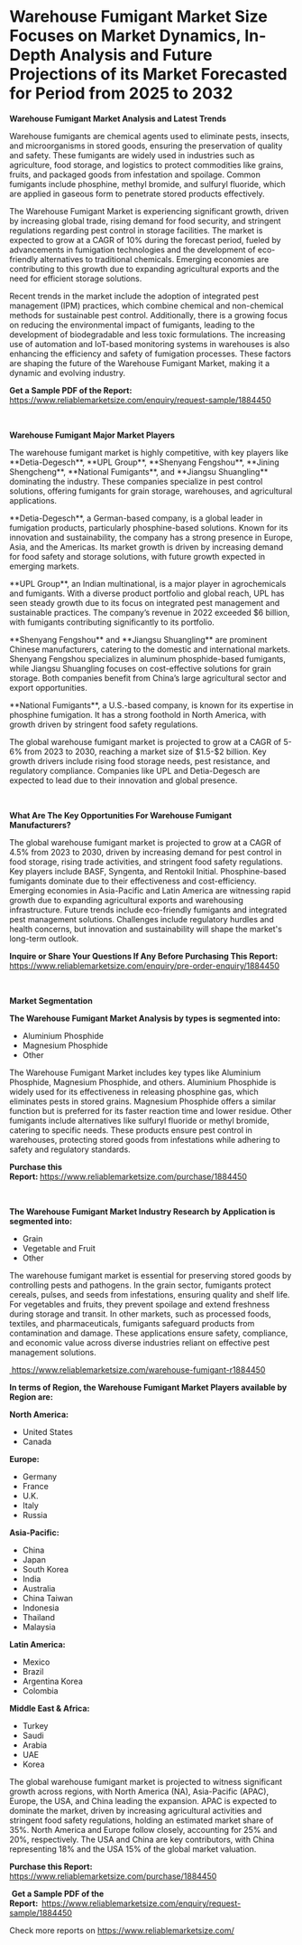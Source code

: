 <p><h1>Warehouse Fumigant Market Size Focuses on Market Dynamics, In-Depth Analysis and Future Projections of its Market Forecasted for Period from 2025 to 2032</h1></p><p><strong>Warehouse Fumigant Market Analysis and Latest Trends</strong></p>
<p><p>Warehouse fumigants are chemical agents used to eliminate pests, insects, and microorganisms in stored goods, ensuring the preservation of quality and safety. These fumigants are widely used in industries such as agriculture, food storage, and logistics to protect commodities like grains, fruits, and packaged goods from infestation and spoilage. Common fumigants include phosphine, methyl bromide, and sulfuryl fluoride, which are applied in gaseous form to penetrate stored products effectively.</p><p>The Warehouse Fumigant Market is experiencing significant growth, driven by increasing global trade, rising demand for food security, and stringent regulations regarding pest control in storage facilities. The market is expected to grow at a CAGR of 10% during the forecast period, fueled by advancements in fumigation technologies and the development of eco-friendly alternatives to traditional chemicals. Emerging economies are contributing to this growth due to expanding agricultural exports and the need for efficient storage solutions.</p><p>Recent trends in the market include the adoption of integrated pest management (IPM) practices, which combine chemical and non-chemical methods for sustainable pest control. Additionally, there is a growing focus on reducing the environmental impact of fumigants, leading to the development of biodegradable and less toxic formulations. The increasing use of automation and IoT-based monitoring systems in warehouses is also enhancing the efficiency and safety of fumigation processes. These factors are shaping the future of the Warehouse Fumigant Market, making it a dynamic and evolving industry.</p></p>
<p><strong>Get a Sample PDF of the Report:&nbsp;</strong> <a href="https://www.reliablemarketsize.com/enquiry/request-sample/1884450?utm_campaign=1133&utm_medium=2&utm_source=Github&utm_content=ia&utm_term=21012025&utm_id=warehouse-fumigant">https://www.reliablemarketsize.com/enquiry/request-sample/1884450</a></p>
<p>&nbsp;</p>
<p><strong>Warehouse Fumigant Major Market Players</strong></p>
<p><p>The warehouse fumigant market is highly competitive, with key players like **Detia-Degesch**, **UPL Group**, **Shenyang Fengshou**, **Jining Shengcheng**, **National Fumigants**, and **Jiangsu Shuangling** dominating the industry. These companies specialize in pest control solutions, offering fumigants for grain storage, warehouses, and agricultural applications.</p><p>**Detia-Degesch**, a German-based company, is a global leader in fumigation products, particularly phosphine-based solutions. Known for its innovation and sustainability, the company has a strong presence in Europe, Asia, and the Americas. Its market growth is driven by increasing demand for food safety and storage solutions, with future growth expected in emerging markets.</p><p>**UPL Group**, an Indian multinational, is a major player in agrochemicals and fumigants. With a diverse product portfolio and global reach, UPL has seen steady growth due to its focus on integrated pest management and sustainable practices. The company’s revenue in 2022 exceeded $6 billion, with fumigants contributing significantly to its portfolio.</p><p>**Shenyang Fengshou** and **Jiangsu Shuangling** are prominent Chinese manufacturers, catering to the domestic and international markets. Shenyang Fengshou specializes in aluminum phosphide-based fumigants, while Jiangsu Shuangling focuses on cost-effective solutions for grain storage. Both companies benefit from China’s large agricultural sector and export opportunities.</p><p>**National Fumigants**, a U.S.-based company, is known for its expertise in phosphine fumigation. It has a strong foothold in North America, with growth driven by stringent food safety regulations.</p><p>The global warehouse fumigant market is projected to grow at a CAGR of 5-6% from 2023 to 2030, reaching a market size of $1.5-$2 billion. Key growth drivers include rising food storage needs, pest resistance, and regulatory compliance. Companies like UPL and Detia-Degesch are expected to lead due to their innovation and global presence.</p></p>
<p>&nbsp;</p>
<p><strong>What Are The Key Opportunities For Warehouse Fumigant Manufacturers?</strong></p>
<p><p>The global warehouse fumigant market is projected to grow at a CAGR of 4.5% from 2023 to 2030, driven by increasing demand for pest control in food storage, rising trade activities, and stringent food safety regulations. Key players include BASF, Syngenta, and Rentokil Initial. Phosphine-based fumigants dominate due to their effectiveness and cost-efficiency. Emerging economies in Asia-Pacific and Latin America are witnessing rapid growth due to expanding agricultural exports and warehousing infrastructure. Future trends include eco-friendly fumigants and integrated pest management solutions. Challenges include regulatory hurdles and health concerns, but innovation and sustainability will shape the market's long-term outlook.</p></p>
<p><strong>Inquire or Share Your Questions If Any Before Purchasing This Report:</strong> <a href="https://www.reliablemarketsize.com/enquiry/pre-order-enquiry/1884450?utm_campaign=1133&utm_medium=2&utm_source=Github&utm_content=ia&utm_term=21012025&utm_id=warehouse-fumigant">https://www.reliablemarketsize.com/enquiry/pre-order-enquiry/1884450</a></p>
<p>&nbsp;</p>
<p><strong>Market Segmentation</strong></p>
<p><strong>The Warehouse Fumigant Market Analysis by types is segmented into:</strong></p>
<p><ul><li>Aluminium Phosphide</li><li>Magnesium Phosphide</li><li>Other</li></ul></p>
<p><p>The Warehouse Fumigant Market includes key types like Aluminium Phosphide, Magnesium Phosphide, and others. Aluminium Phosphide is widely used for its effectiveness in releasing phosphine gas, which eliminates pests in stored grains. Magnesium Phosphide offers a similar function but is preferred for its faster reaction time and lower residue. Other fumigants include alternatives like sulfuryl fluoride or methyl bromide, catering to specific needs. These products ensure pest control in warehouses, protecting stored goods from infestations while adhering to safety and regulatory standards.</p></p>
<p><strong>Purchase this Report:&nbsp;</strong><a href="https://www.reliablemarketsize.com/purchase/1884450?utm_campaign=1133&utm_medium=2&utm_source=Github&utm_content=ia&utm_term=21012025&utm_id=warehouse-fumigant">https://www.reliablemarketsize.com/purchase/1884450</a></p>
<p>&nbsp;</p>
<p><strong>The Warehouse Fumigant Market Industry Research by Application is segmented into:</strong></p>
<p><ul><li>Grain</li><li>Vegetable and Fruit</li><li>Other</li></ul></p>
<p><p>The warehouse fumigant market is essential for preserving stored goods by controlling pests and pathogens. In the grain sector, fumigants protect cereals, pulses, and seeds from infestations, ensuring quality and shelf life. For vegetables and fruits, they prevent spoilage and extend freshness during storage and transit. In other markets, such as processed foods, textiles, and pharmaceuticals, fumigants safeguard products from contamination and damage. These applications ensure safety, compliance, and economic value across diverse industries reliant on effective pest management solutions.</p></p>
<p><a href="https://www.reliablemarketsize.com/warehouse-fumigant-r1884450?utm_campaign=1133&utm_medium=2&utm_source=Github&utm_content=ia&utm_term=21012025&utm_id=warehouse-fumigant">&nbsp;https://www.reliablemarketsize.com/warehouse-fumigant-r1884450</a></p>
<p><strong>In terms of Region, the Warehouse Fumigant Market Players available by Region are:</strong></p>
<p>
    <p> <strong> North America: </strong>
        <ul>
            <li>United States</li>
            <li>Canada</li>
        </ul>
        </p> 
    <p> <strong> Europe: </strong>
        <ul>
            <li>Germany</li>
            <li>France</li>
            <li>U.K.</li>
            <li>Italy</li>
            <li>Russia</li>
        </ul>
        </p> 
    <p> <strong> Asia-Pacific: </strong>
        <ul>
            <li>China</li>
            <li>Japan</li>
            <li>South Korea</li>
            <li>India</li>
            <li>Australia</li>
            <li>China Taiwan</li>
            <li>Indonesia</li>
            <li>Thailand</li>
            <li>Malaysia</li>
        </ul>
        </p> 
    <p> <strong> Latin America: </strong>
        <ul>
            <li>Mexico</li>
            <li>Brazil</li>
            <li>Argentina Korea</li>
            <li>Colombia</li>
        </ul>
        </p> 
    <p> <strong> Middle East & Africa: </strong>
        <ul>
            <li>Turkey</li>
            <li>Saudi</li>
            <li>Arabia</li>
            <li>UAE</li>
            <li>Korea</li>
        </ul>
    </p>
    </p>
<p><p>The global warehouse fumigant market is projected to witness significant growth across regions, with North America (NA), Asia-Pacific (APAC), Europe, the USA, and China leading the expansion. APAC is expected to dominate the market, driven by increasing agricultural activities and stringent food safety regulations, holding an estimated market share of 35%. North America and Europe follow closely, accounting for 25% and 20%, respectively. The USA and China are key contributors, with China representing 18% and the USA 15% of the global market valuation.</p></p>
<p><strong>Purchase this Report: </strong><a href="https://www.reliablemarketsize.com/purchase/1884450?utm_campaign=1133&utm_medium=2&utm_source=Github&utm_content=ia&utm_term=21012025&utm_id=warehouse-fumigant">https://www.reliablemarketsize.com/purchase/1884450</a></p>
<p>&nbsp;<strong>Get a Sample PDF of the Report:&nbsp;&nbsp;</strong><a href="https://www.reliablemarketsize.com/enquiry/request-sample/1884450?utm_campaign=1133&utm_medium=2&utm_source=Github&utm_content=ia&utm_term=21012025&utm_id=warehouse-fumigant">https://www.reliablemarketsize.com/enquiry/request-sample/1884450</a></p>
<p><strong></strong></p>
<p>Check more reports on <a href="https://www.reliablemarketsize.com/?utm_campaign=1133&utm_medium=2&utm_source=Github&utm_content=ia&utm_term=21012025&utm_id=warehouse-fumigant">https://www.reliablemarketsize.com/</a></p>